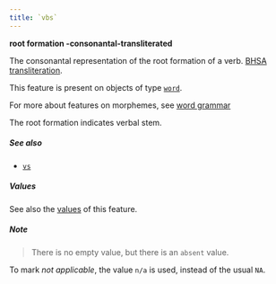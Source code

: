 ```yaml
---
title: `vbs`
---
```


**root formation -consonantal-transliterated**

The consonantal representation of the root formation of a verb.
[BHSA transliteration]({{tfd}}/writing/hebrew.html).

This feature is present on objects of type
[`word`](otype.md).

For more about features on morphemes, see [word grammar](../wordgrammar.md)

The root formation indicates verbal stem.

##### See also

* [`vs`](vs.md)

##### Values

See also the
[values]({{tut}}/cookbook/featureValues.ipynb)
of this feature.

##### Note
> There is no empty value, but there is an `absent` value.

To mark *not applicable*, the value `n/a` is used, instead of the usual `NA`.

